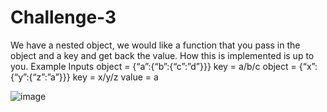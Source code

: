 # Challenge-3

We have a nested object, we would like a function that you pass in the object and a key and get back the value. How this is implemented is up to you.
Example Inputs
object = {“a”:{“b”:{“c”:”d”}}}
key = a/b/c
object = {“x”:{“y”:{“z”:”a”}}}
key = x/y/z
value = a


![image](https://user-images.githubusercontent.com/90386933/132696383-ae1b5243-83d7-470f-a21e-833aef4be551.png)
